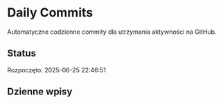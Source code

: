# Daily Commits

Automatyczne codzienne commity dla utrzymania aktywności na GitHub.

## Status
Rozpoczęto: 2025-06-25 22:46:51

## Dzienne wpisy
